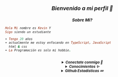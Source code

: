 <h2 align="center"><i><small>Bienvenido a mi perfil 👀</h2>
<h3 align="center">Sobre Mi?</h3>

```rb
Hola Mi nombre es Kevin Y
Sigo siendo un estudiante

• Tengo 20 años
• actualmente me estoy enfocando en TypeScript, JavaScript
  html & css
• La Programación es solo mi hobbie.
```
<br>
<details align="center"><summary><b>Conectate conmigo 👋</b></summary><br>
<p align="center">
  <a href="https://instagram.com/07.5.01" target="_blank">
    <img src="https://img.shields.io/badge/instagram-%23E4405F.svg?&style=for-the-badge&logo=instagram&logoColor=white&color=071A2C" alt="Instagram"/>
  </a>
  <a href="https://wa.me/50768666666" target="_blank">
    <img src="https://img.shields.io/badge/whatsapp-%2312100E.svg?&style=for-the-badge&logo=whatsapp&logoColor=white&color=071A2C" alt="YouTube"/>
  </a>
</p>
<p align="center">
<a href="https://facebook.com/KevinXNL" target="_blank">
    <img src="https://img.shields.io/badge/facebook-%2312100E.svg?&style=for-the-badge&logo=facebook&logoColor=white&color=071A2C" alt="Facebook"/>
  </a>
</p>
</details>

<details align="center"><summary><b>Conocimientos ✨</b></summary><br>

<p align="center">
  <img alt="html" src="https://img.shields.io/badge/HTML-e34c26?style=for-the-badge&logo=html5&logoColor=white">
  <img alt="css" src="https://img.shields.io/badge/CSS-00000?style=for-the-badge&logo=css3">
  <img alt="javascript" src="https://img.shields.io/badge/JavaScript-000000?style=for-the-badge&logo=javascript">
  <img alt="python" src="https://img.shields.io/badge/Python-000000?style=for-the-badge&logo=python">
  <img alt="php" src="https://img.shields.io/badge/PHP-000000?style=for-the-badge&logo=php">
  <img alt="typescript" src="https://img.shields.io/badge/TypeScript-000000?style=for-the-badge&logo=typescript">
 </p>
</details>

<details align="center"><summary><b>Github Estadísticas 💤</b></summary><br>
  
<div align="center">
<a href="Kevxnl"><img src="https://komarev.com/ghpvc/?username=Kevxnl&label=Total%20Profile%20Visitor&color=071A2C&style=for-the-badge" alt="Kevxnl" /></a>
<br>
<a href="https://github.com/Kevxnl"><img src="https://github-readme-stats.vercel.app/api?username=Kevxnl&bg_color=071A2C&title_color=fff&text_color=fff&icon_color=fff&hide_border=true&show_icons=true" /></>
<a href="https://github.com/Kevxnl"><img src="https://github-readme-stats.vercel.app/api/top-langs?username=Azyansah&bg_color=071A2C&title_color=fff&text_color=fff&hide_border=true&show_icons=true&layout=compact" /></a>
<img src="https://github-readme-streak-stats.herokuapp.com/?user=Kevxnl&bg_color=071A2C" />
<a href="https://github.com/Kevxnl/github-profile-trophy"><img src="https://github-profile-trophy.vercel.app/?username=Kevxnl&theme=onedark" /></a>
</div>
</details>
